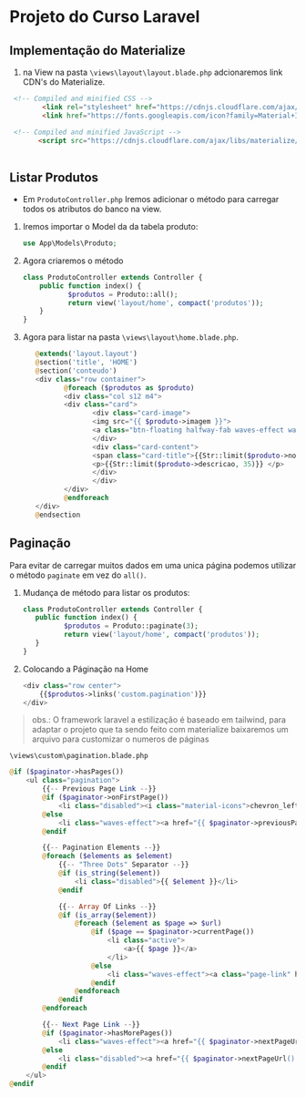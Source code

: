 # Projeto do Curso Laravel

## Implementação do Materialize

1. na View na pasta `\views\layout\layout.blade.php` adcionaremos link CDN's do Materialize.

```html
 <!-- Compiled and minified CSS -->
        <link rel="stylesheet" href="https://cdnjs.cloudflare.com/ajax/libs/materialize/1.0.0/css/materialize.min.css">
        <link href="https://fonts.googleapis.com/icon?family=Material+Icons" rel="stylesheet">

 <!-- Compiled and minified JavaScript -->
       <script src="https://cdnjs.cloudflare.com/ajax/libs/materialize/1.0.0/js/materialize.min.js"></script>
            
```

## Listar Produtos

- Em `ProdutoController.php` Iremos adicionar o método para carregar todos os atributos do banco na view.

1. Iremos importar o Model da da tabela produto:

    ```php
    use App\Models\Produto;
    ```

2. Agora criaremos o método

    ```php
    class ProdutoController extends Controller {
        public function index() {
               $produtos = Produto::all();
               return view('layout/home', compact('produtos'));
        }
    }
    ```

3. Agora para listar na pasta `\views\layout\home.blade.php`.

    ```php
       @extends('layout.layout')
       @section('title', 'HOME')
       @section('conteudo')
       <div class="row container">
              @foreach ($produtos as $produto)
              <div class="col s12 m4">
              <div class="card">
                     <div class="card-image">
                     <img src="{{ $produto->imagem }}">
                     <a class="btn-floating halfway-fab waves-effect waves-light red"><i class="material-icons">visibility</i></a>
                     </div>
                     <div class="card-content">
                     <span class="card-title">{{Str::limit($produto->nome, 20)}}</span>
                     <p>{{Str::limit($produto->descricao, 35)}} </p>
                     </div>
                     </div>
              </div>
              @endforeach
       </div>
       @endsection
    ```

## Paginação

Para evitar de carregar muitos dados em uma unica página podemos utilizar o método `paginate` em vez do `all()`.

1. Mudança de método para listar os produtos:

    ```php
    class ProdutoController extends Controller {
       public function index() {
              $produtos = Produto::paginate(3);
              return view('layout/home', compact('produtos'));
       }
    }
    ```

2. Colocando a Páginação na Home

    ```php
    <div class="row center">
        {{$produtos->links('custom.pagination')}}
    </div>
    ```

> obs.: O framework laravel a estilização é baseado em tailwind, para adaptar o projeto que ta sendo feito com materialize baixaremos um arquivo para customizar o numeros de páginas

`\views\custom\pagination.blade.php`

```php
@if ($paginator->hasPages())
    <ul class="pagination">
        {{-- Previous Page Link --}}
        @if ($paginator->onFirstPage())
            <li class="disabled"><i class="material-icons">chevron_left</i></li>
        @else
            <li class="waves-effect"><a href="{{ $paginator->previousPageUrl() }}"><i class="material-icons">chevron_left</i></a></li>
        @endif

        {{-- Pagination Elements --}}
        @foreach ($elements as $element)
            {{-- "Three Dots" Separator --}}
            @if (is_string($element))
                <li class="disabled">{{ $element }}</li>
            @endif

            {{-- Array Of Links --}}
            @if (is_array($element))
                @foreach ($element as $page => $url)
                    @if ($page == $paginator->currentPage())
                        <li class="active">
                            <a>{{ $page }}</a>
                        </li>
                    @else
                        <li class="waves-effect"><a class="page-link" href="{{ $url }}">{{ $page }}</a></li>
                    @endif
                @endforeach
            @endif
        @endforeach

        {{-- Next Page Link --}}
        @if ($paginator->hasMorePages())
            <li class="waves-effect"><a href="{{ $paginator->nextPageUrl() }}"><i class="material-icons">chevron_right</i></a></li>
        @else
            <li class="disabled"><a href="{{ $paginator->nextPageUrl() }}"><i class="material-icons">chevron_right</i></a></li>
        @endif
    </ul>
@endif
```
